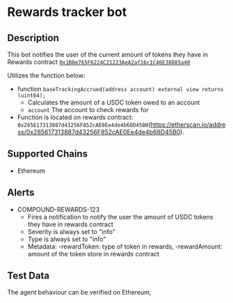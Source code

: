 # Rewards tracker bot

## Description

This bot notifies the user of the current amount of tokens they have in Rewards contract [`0x1B0e765F6224C21223AeA2af16c1C46E38885a40`](https://etherscan.io/address/0x1B0e765F6224C21223AeA2af16c1C46E38885a40)

Utilizes the function below:
  -  function `baseTrackingAccrued(address account) external view returns (uint64);`
     -  Calculates the amount of a USDC token owed to an account
     - `account` The account to check rewards for
  - Function is located on rewards contract: `0x285617313887d43256F852cAE0Ee4de4b68D45B0`(https://etherscan.io/address/0x285617313887d43256F852cAE0Ee4de4b68D45B0).

## Supported Chains

- Ethereum


## Alerts

- COMPOUND-REWARDS-123
  - Fires a notification to notify the user the amount of USDC tokens they have in rewards contract
  - Severity is always set to "info" 
  - Type is always set to "info" 
  - Metadata:
    -rewardToken: type of token in rewards,
    -rewardAmount: amount of the token store in rewards contract
## Test Data

The agent behaviour can be verified on Ethereum,